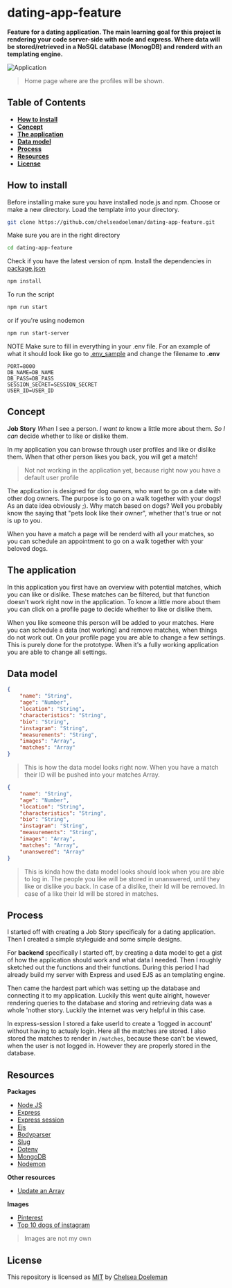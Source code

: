 # dating-app-feature
**Feature for a dating application. The main learning goal for this project is rendering your code server-side with node and express. Where data will be stored/retrieved in a NoSQL database (MonogDB) and renderd with an templating engine.**

![Application](./docs/littls.png)
> Home page where are the profiles will be shown.

## Table of Contents
* **[How to install](#how-to-install)**
* **[Concept](#concept)**
* **[The application](#the-application)**
* **[Data model](#data-model)**
* **[Process](#process)**
* **[Resources](#resources)**
* **[License](#license)**

## How to install

Before installing make sure you have installed node.js and npm.
Choose or make a new directory.
Load the template into your directory.

```bash
git clone https://github.com/chelseadoeleman/dating-app-feature.git
```

Make sure you are in the right directory 
```bash
cd dating-app-feature
```

Check if you have the latest version of npm.
Install the dependencies in [package.json](./package.json)
```bash
npm install
```
To run the script 
```bash
npm run start
```
or if you're using nodemon
```bash
npm run start-server
```

NOTE 
Make sure to fill in everything in your .env file. For an example of what it should look like go to [.env_sample](.env_sample) and change the filename to **.env**
```
PORT=8000
DB_NAME=DB_NAME
DB_PASS=DB_PASS
SESSION_SECRET=SESSION_SECRET
USER_ID=USER_ID
```

## Concept

**Job Story**
*When* I see a person. *I want to* know a little more about them. *So I can* decide whether to like or dislike them.

In my application you can browse through user profiles and like or dislike them. When that other person likes you back, you will get a match! 
> Not not working in the application yet, because right now you have a default user profile

The application is designed for dog owners, who want to go on a date with other dog owners. The purpose is to go on a walk together with your dogs! As an date idea obviously ;). Why match based on dogs? Well you probably know the saying that "pets look like their owner", whether that's true or not is up to you. 

When you have a match a page will be renderd with all your matches, so you can schedule an appointment to go on a walk together with your beloved dogs. 

## The application
In this application you first have an overview with potential matches, which you can like or dislike. These matches can be filtered, but that function doesn't work right now in the application. To know a little more about them you can click on a profile page to decide whether to like or dislike them. 

When you like someone this person will be added to your matches. Here you can schedule a data (not working) and remove matches, when things do not work out. On your profile page you are able to change a few settings. This is purely done for the prototype. When it's a fully working application you are able to change all settings.


## Data model

```json
{
    "name": "String",
    "age": "Number",
    "location": "String",
    "characteristics": "String",
    "bio": "String",
    "instagram": "String",
    "measurements": "String",
    "images": "Array",
    "matches": "Array"
}

```
> This is how the data model looks right now. When you have a match their ID will be pushed into your matches Array. 

```json
{
    "name": "String",
    "age": "Number",
    "location": "String",
    "characteristics": "String",
    "bio": "String",
    "instagram": "String",
    "measurements": "String",
    "images": "Array",
    "matches": "Array",
    "unanswered": "Array"
}

```

> This is kinda how the data model looks should look when you are able to log in. The people you like will be stored in unanswered, until they like or dislike you back. In case of a dislike, their Id will be removed. In case of a like their Id will be stored in matches.


## Process
I started off with creating a Job Story specificaly for a dating application. Then I created a simple styleguide and some simple designs. 

For **backend** specifically I started off, by creating a data model to get a gist of how the application should work and what data I needed. Then I roughly sketched out the functions and their functions. During this period I had already build my server with Express and used EJS as an templating engine. 

Then came the hardest part which was setting up the database and connecting it to my application. Luckily this went quite alright, however rendering queries to the database and storing and retrieving data was a whole 'nother story. Luckily the internet was very helpful in this case. 

In express-session I stored a fake userId to create a 'logged in account' without having to actualy login. Here all the matches are stored. I also stored the matches to render in ```/matches```, because these can't be viewed, when the user is not logged in. However they are properly stored in the database.

## Resources
**Packages**
* [Node JS](https://nodejs.org/en/)
* [Express](https://expressjs.com/)
* [Express session](https://www.npmjs.com/package/express-session)
* [Ejs](https://ejs.co/)
* [Bodyparser](https://www.npmjs.com/package/body-parser)
* [Slug](https://www.npmjs.com/package/slug)
* [Dotenv](https://www.npmjs.com/package/dotenv)
* [MongoDB](https://www.mongodb.com/)
* [Nodemon](https://nodemon.io/)

**Other resources**
* [Update an Array](https://docs.mongodb.com/manual/reference/operator/update-array/)

**Images**
* [Pinterest](https://nl.pinterest.com/)
* [Top 10 dogs of instagram](https://contentcareer.com/blog/the-top-dog-instagram-accounts-of-2020/)
> Images are not my own

## License
This repository is licensed as [MIT](LICENSE) by [Chelsea Doeleman](https://github.com/chelseadoeleman)